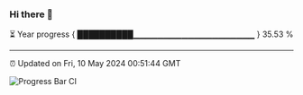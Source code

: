 ### Hi there 👋

⏳ Year progress { ██████████▁▁▁▁▁▁▁▁▁▁▁▁▁▁▁▁▁▁▁▁ } 35.53 %

---

⏰ Updated on Fri, 10 May 2024 00:51:44 GMT

![Progress Bar CI](https://github.com/liununu/liununu/workflows/Progress%20Bar%20CI/badge.svg)
